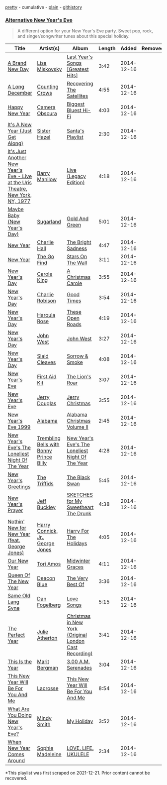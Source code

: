 [pretty](/playlists/pretty/214Nwj78JwTfjSeQxbGxeX.md) - cumulative - [plain](/playlists/plain/214Nwj78JwTfjSeQxbGxeX) - [githistory](https://github.githistory.xyz/mackorone/spotify-playlist-archive/blob/main/playlists/plain/214Nwj78JwTfjSeQxbGxeX)

### [Alternative New Year's Eve](https://open.spotify.com/playlist/214Nwj78JwTfjSeQxbGxeX)

> A different option for your New Year's Eve party\. Sweet pop, rock, and singer/songwriter tunes about this special holiday.

| Title | Artist(s) | Album | Length | Added | Removed |
|---|---|---|---|---|---|
| [A Brand New Day](https://open.spotify.com/track/2fa0wCd21pLr7K8JV9Vm9l) | [Lisa Miskovsky](https://open.spotify.com/artist/5J0dXmqEYctfFsmcakqZFH) | [Last Year's Songs \[Greatest Hits\]](https://open.spotify.com/album/6xRbPobv1qhcmANZqL7Txy) | 3:42 | 2014-12-16 |  |
| [A Long December](https://open.spotify.com/track/6fabKldyJ76EacX0ggii7B) | [Counting Crows](https://open.spotify.com/artist/0vEsuISMWAKNctLlUAhSZC) | [Recovering The Satellites](https://open.spotify.com/album/1wSdyNKIUBxEk4ysU4s8If) | 4:55 | 2014-12-16 |  |
| [Happy New Year](https://open.spotify.com/track/6dCpNIggVyuVsubl67juok) | [Camera Obscura](https://open.spotify.com/artist/5gInJ5P5gQnOKPM3SUEVFt) | [Biggest Bluest Hi\-Fi](https://open.spotify.com/album/58EAy8mWBujvA5ctWWhNRN) | 4:03 | 2014-12-16 |  |
| [It's A New Year \(Just Get Along\)](https://open.spotify.com/track/0uTzNzu8l9601sUvNCC5Rc) | [Sister Hazel](https://open.spotify.com/artist/7m60UAnbgFFNuJbmS6OxTk) | [Santa's Playlist](https://open.spotify.com/album/3Usi3cuKzn3AGmUU3Um3Wx) | 2:30 | 2014-12-16 |  |
| [It's Just Another New Year's Eve \- Live at the Uris Theatre, New York, NY, 1977](https://open.spotify.com/track/7tylk270Q6BZhY4GFbPw5b) | [Barry Manilow](https://open.spotify.com/artist/3alW3LYQS8K29z8C8NSLIX) | [Live \(Legacy Edition\)](https://open.spotify.com/album/2dLevPtP9xwnZxxVb6vrHM) | 4:18 | 2014-12-16 |  |
| [Maybe Baby \(New Year's Day\)](https://open.spotify.com/track/77Ci26Iuib9AR4o2uZf9jn) | [Sugarland](https://open.spotify.com/artist/0hYxQe3AK5jBPCr5MumLHD) | [Gold And Green](https://open.spotify.com/album/1ZXD0GX9NuVrF7BMpckk2z) | 5:01 | 2014-12-16 |  |
| [New Year](https://open.spotify.com/track/2X82t41hefEJrNc0TDmeVa) | [Charlie Hall](https://open.spotify.com/artist/0Przo8VxOHYfZv9FMZWsWV) | [The Bright Sadness](https://open.spotify.com/album/20bBG4Yg6czWDdCMOxifyY) | 4:47 | 2014-12-16 |  |
| [New Year](https://open.spotify.com/track/2cvAN1nvpHPCTvXCfoaRVV) | [The Go Find](https://open.spotify.com/artist/4NPxziJsCX4Gc4wo7D8JqQ) | [Stars On The Wall](https://open.spotify.com/album/67uo0H6rWddfm8Fx0hsHn5) | 3:11 | 2014-12-16 |  |
| [New Year's Day](https://open.spotify.com/track/523WmUh42Mk6iJOSPCHQiV) | [Carole King](https://open.spotify.com/artist/319yZVtYM9MBGqmSQnMyY6) | [A Christmas Carole](https://open.spotify.com/album/5gBBrMxrSMiSMWCt4cQsLq) | 3:55 | 2014-12-16 |  |
| [New Year's Day](https://open.spotify.com/track/4EGo8rIpfqlJLVPcSz6k4Z) | [Charlie Robison](https://open.spotify.com/artist/1VGRi6hlsYcOhKut02Tqkt) | [Good Times](https://open.spotify.com/album/6sSV4T3S9uXQdrsFUFQIl9) | 3:54 | 2014-12-16 |  |
| [New Year's Day](https://open.spotify.com/track/1Dyq8s9kfoVzlKUQSuySee) | [Haroula Rose](https://open.spotify.com/artist/7AhCTepWX7n4dQFh3Ro3YG) | [These Open Roads](https://open.spotify.com/album/6zBPPzpvnqiMC9NTkOUwlI) | 4:19 | 2014-12-16 |  |
| [New Year's Day](https://open.spotify.com/track/0Ksyr44AS6A1j9alEM8jQK) | [John West](https://open.spotify.com/artist/5FepAtUIB5r2ipH0Dejy5s) | [John West](https://open.spotify.com/album/3WAIZWMhkXJiK3XNgZEuL7) | 3:27 | 2014-12-16 |  |
| [New Year's Day](https://open.spotify.com/track/43OQwGbok5yefmJ1JIIwAw) | [Slaid Cleaves](https://open.spotify.com/artist/1mkuxdmqLdlrtCSwLQ2sUn) | [Sorrow & Smoke](https://open.spotify.com/album/4YwGc6q4uUJnJnuKkKXCZc) | 4:08 | 2014-12-16 |  |
| [New Year's Eve](https://open.spotify.com/track/1UNTRgdTw9Zd0HrAE9j54V) | [First Aid Kit](https://open.spotify.com/artist/21egYD1eInY6bGFcniCRT1) | [The Lion's Roar](https://open.spotify.com/album/3JYZyuyjz9GDtNMfcE4kRi) | 3:07 | 2014-12-16 |  |
| [New Year's Eve](https://open.spotify.com/track/4AbPzgwsQSx52Zp9cwOIBB) | [Jerry Douglas](https://open.spotify.com/artist/4YgACLaoEjPl4kVZ5WmBN9) | [Jerry Christmas](https://open.spotify.com/album/0xhPJTVviXMgXmyTbhl6WK) | 3:55 | 2014-12-16 |  |
| [New Year's Eve 1999](https://open.spotify.com/track/6pNZ4e8pkO4BwoU1eOm81c) | [Alabama](https://open.spotify.com/artist/6rJqqRce0Kvo2dJUXoHleC) | [Alabama Christmas Volume II](https://open.spotify.com/album/33n4QsTxkSrmyTPoo9KcdR) | 2:45 | 2014-12-16 |  |
| [New Year's Eve's The Loneliest Night Of The Year](https://open.spotify.com/track/64a75xSSYnuug5qnrUjkwu) | [Trembling Bells with Bonny Prince Billy](https://open.spotify.com/artist/7tHmLEXGdWmV1LqCirn5SX) | [New Year's Eve's The Loneliest Night Of The Year](https://open.spotify.com/album/5sMbanNrRhlwnq5vZNqUfr) | 4:28 | 2014-12-16 |  |
| [New Year's Greetings](https://open.spotify.com/track/6IlVrmuGFjNKPlGOhR1J9J) | [The Triffids](https://open.spotify.com/artist/2kTn692duPSkqN6czSilyk) | [The Black Swan](https://open.spotify.com/album/4Nzg5wRf8goFXHeq6tK6Xz) | 5:45 | 2014-12-16 |  |
| [New Year's Prayer](https://open.spotify.com/track/3BFpiZlx72SBGMy0vQQCMP) | [Jeff Buckley](https://open.spotify.com/artist/3nnQpaTvKb5jCQabZefACI) | [SKETCHES for My Sweetheart The Drunk](https://open.spotify.com/album/4mbFh6JSG3y4CTLetWVjnn) | 4:38 | 2014-12-16 |  |
| [Nothin' New for New Year \(feat\. George Jones\)](https://open.spotify.com/track/6bJUyfryLLaCseNHr1XNpC) | [Harry Connick, Jr.](https://open.spotify.com/artist/6u17YlWtW4oqFF5Hn9UU79), [George Jones](https://open.spotify.com/artist/2OpqcUtj10HHvGG6h9VYC5) | [Harry For The Holidays](https://open.spotify.com/album/4kC0FqUUVgEi1uo2I2JItE) | 4:05 | 2014-12-16 |  |
| [Our New Year](https://open.spotify.com/track/1MAOl1ZUb5bv90kSDs9erN) | [Tori Amos](https://open.spotify.com/artist/1KsASRNugxU85T0u6zSg32) | [Midwinter Graces](https://open.spotify.com/album/08HbuNqWS9mclkn9BvJmYi) | 4:11 | 2014-12-16 |  |
| [Queen Of The New Year](https://open.spotify.com/track/1VN95opsathK1Tg04nnwcz) | [Deacon Blue](https://open.spotify.com/artist/5jqKIZLB5WA5KquEihB3ND) | [The Very Best Of](https://open.spotify.com/album/0G1PqZ1AKqbPzzm2tJHA89) | 3:36 | 2014-12-16 |  |
| [Same Old Lang Syne](https://open.spotify.com/track/0juQNDN4EdiuG97rgKywkF) | [Dan Fogelberg](https://open.spotify.com/artist/0cA5Tg15TwARIRZeiNT1RO) | [Love Songs](https://open.spotify.com/album/2HBiEHyRhKl6dxWBKQpxID) | 5:15 | 2014-12-16 |  |
| [The Perfect Year](https://open.spotify.com/track/0soh2RjiUQhCc8TxVoL0NP) | [Julie Atherton](https://open.spotify.com/artist/0u8QVSfaN3A0biGjVT7BZD) | [Christmas in New York \(Original London Cast Recording\)](https://open.spotify.com/album/6uafgfq8hDC6qn0P7L6efG) | 3:41 | 2014-12-16 |  |
| [This Is the Year](https://open.spotify.com/track/6rBzSjdrihboUkZ0YyhWLc) | [Marit Bergman](https://open.spotify.com/artist/1Z8YLeRzSedy0jT5D08pVU) | [3.00 A.M\. Serenades](https://open.spotify.com/album/4hbobVgZ2HhBzeiclP1df4) | 3:04 | 2014-12-16 |  |
| [This New Year Will Be For You And Me](https://open.spotify.com/track/15GfqtqkXbtY7TK8Kbs651) | [Lacrosse](https://open.spotify.com/artist/4ONtSR2ySrY8r6sZXJYzXS) | [This New Year Will Be For You And Me](https://open.spotify.com/album/4mqz1IsMUXdE2JquRrD76i) | 8:54 | 2014-12-16 |  |
| [What Are You Doing New Year's Eve?](https://open.spotify.com/track/1pDiPhh847rpBBkz5WhHtL) | [Mindy Smith](https://open.spotify.com/artist/4QGC11o7gQR7MBEJ5cUMSv) | [My Holiday](https://open.spotify.com/album/1KVrleCet1Gu3OLRauqgJJ) | 3:52 | 2014-12-16 |  |
| [When New Year Comes Around](https://open.spotify.com/track/6acojhWQvxAnimUE1Kw4WW) | [Sophie Madeleine](https://open.spotify.com/artist/704DIefNMcQhJs0ElxjpRb) | [LOVE\. LIFE\. UKULELE](https://open.spotify.com/album/0Fy6FCnjN6Ri7Ax0h03HV5) | 2:34 | 2014-12-16 |  |

\*This playlist was first scraped on 2021-12-21. Prior content cannot be recovered.
